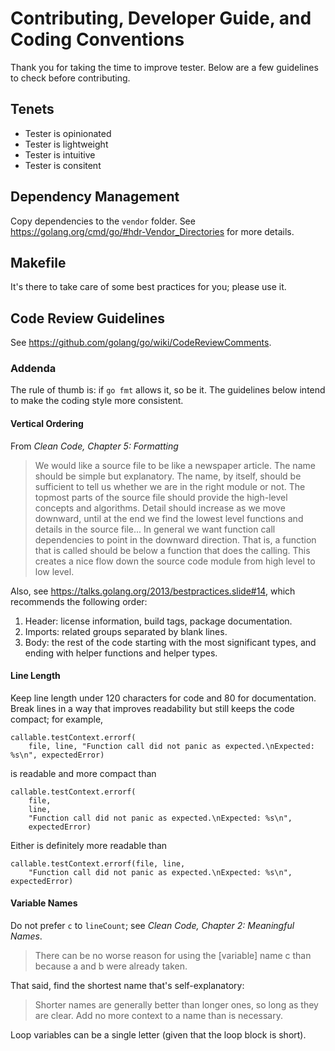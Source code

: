 # Contributing, Developer Guide, and Coding Conventions
Thank you for taking the time to improve tester. Below are a few guidelines
to check before contributing.

## Tenets
* Tester is opinionated
* Tester is lightweight
* Tester is intuitive
* Tester is consitent

## Dependency Management
Copy dependencies to the `vendor` folder.
See <https://golang.org/cmd/go/#hdr-Vendor_Directories> for more details.

## Makefile
It's there to take care of some best practices for you; please use it.

## Code Review Guidelines
See <https://github.com/golang/go/wiki/CodeReviewComments>.

### Addenda
The rule of thumb is: if `go fmt` allows it, so be it. The guidelines below
intend to make the coding style more consistent.

#### Vertical Ordering
From _Clean Code, Chapter 5: Formatting_
> We would like a source file to be like a newspaper article. The name should be
simple but explanatory. The name, by itself, should be sufficient to tell us
whether we are in the right module or not. The topmost parts of the source file
should provide the high-level concepts and algorithms. Detail should increase as
we move downward, until at the end we find the lowest level functions
and details in the source file... In general we want function call dependencies
to point in the downward direction. That is, a function that is called should be
below a function that does the calling. This creates a nice flow down the source
code module from high level to low level.

Also, see <https://talks.golang.org/2013/bestpractices.slide#14>,
which recommends the following order:
1. Header: license information, build tags, package documentation.
1. Imports: related groups separated by blank lines.
1. Body: the rest of the code starting with the most significant types,
and ending with helper functions and helper types.

#### Line Length
Keep line length under 120 characters for code and 80 for documentation.
Break lines in a way that improves readability but still keeps the code compact;
for example,

    callable.testContext.errorf(
        file, line, "Function call did not panic as expected.\nExpected: %s\n", expectedError)

is readable and more compact than

    callable.testContext.errorf(
        file,
        line,
        "Function call did not panic as expected.\nExpected: %s\n",
        expectedError)

Either is definitely more readable than

    callable.testContext.errorf(file, line,
        "Function call did not panic as expected.\nExpected: %s\n", expectedError)

#### Variable Names
Do not prefer `c` to `lineCount`; see _Clean Code, Chapter 2: Meaningful Names_.
> There can be no worse reason for using the [variable] name c than because a
and b were already taken.

That said, find the shortest name that's self-explanatory:

> Shorter names are generally better than longer ones, so long as they are
clear. Add no more context to a name than is necessary.

Loop variables can be a single letter (given that the loop block is short).
